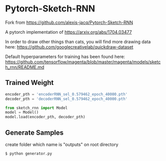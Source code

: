 # Pytorch-Sketch-RNN
Fork from https://github.com/alexis-jacq/Pytorch-Sketch-RNN

A pytorch implementation of https://arxiv.org/abs/1704.03477

In order to draw other things than cats, you will find more drawing data here: https://github.com/googlecreativelab/quickdraw-dataset

Default hyperparameters for training has been found here: https://github.com/tensorflow/magenta/blob/master/magenta/models/sketch_rnn/README.md

## Trained Weight
```python
encoder_pth = 'encoderRNN_sel_0.579462_epoch_40000.pth'
decoder_pth = 'decoderRNN_sel_0.579462_epoch_40000.pth'

from sketch_rnn import Model
model = Model()
model.load(encoder_pth, decoder_pth)
```

## Generate Samples
create folder which name is "outputs" on root directory
```
$ python generator.py
```
